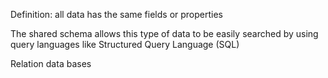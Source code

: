 Definition: all data has the same fields or properties

The shared schema allows this type of data to be easily searched by using query languages like Structured Query Language (SQL)

Relation data bases